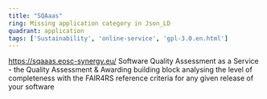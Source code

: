 ```yaml
---
title: "SQAaas"
ring: Missing application category in Json_LD
quadrant: application
tags: ['Sustainability', 'online-service', 'gpl-3.0.en.html']
---
```

https://sqaaas.eosc-synergy.eu/
Software Quality Assessment as a Service - the Quality Assessment & Awarding building block analysing the level of completeness with the FAIR4RS reference criteria for any given release of your software
